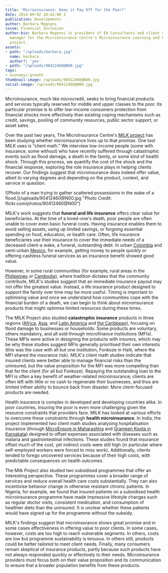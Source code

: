 ```yaml
---
title: 'Microinsurance: Does it Pay Off for the Poor?'
date: 2014-09-02 20:42:00 Z
publication: Developments
author: Barbara Magnoni
issue: Financial Inclusion
author-bio: Barbara Magnoni is president of EA Consultants and client value project
  manager for the MicroInsurance Centre's Microinsurance Learning and Knowledge (MILK)
  project.
assets:
- path: "/uploads/barbara.jpg"
  name: barbara
  author?: 'yes'
- path: "/uploads/90412460@N00.jpg"
tags:
- economic-growth
thumbnail-image: /uploads/90412460@N00.jpg
social-image: /uploads/90412460@N00.jpg
---
```


<p>Microinsurance, much like microcredit, seeks to bring financial products and services typically reserved for middle and upper classes to the poor. Its particular promise is to offer low-income consumers protection from financial shocks more effectively than existing coping mechanisms such as credit, savings, pooling of community resources, public sector support, or asset sales.</p>



<p>Over the past two years, The MicroInsurance Centre's <a href="http://www.microinsurancecentre.org/milk-project.html">MILK project</a> has been studying whether microinsurance lives up to that promise. One tool MILK uses is "client math." We interview low-income people (some with insurance, some without) who have recently suffered through catastrophic events such as flood damage, a death in the family, or some kind of health shock. Through this process, we quantify the cost of the shock and the financial response, exploring the role insurance plays in helping clients recover. Our findings suggest that microinsurance does indeed offer value, albeit to varying degrees and depending on the product, context, and service in question.  </p>
![Photo of a man trying to gather scattered possessions in the wake of a flood.](/uploads/90412460@N00.jpg "Photo Credit: flickr.com/photos/90412460@N00") 
  <p>MILK's work suggests that <strong>funeral and life insurance</strong> offers clear value for beneficiaries. At the time of a loved-one's death, poor people are often unable to cover even basic funeral costs. Having insurance enables them to avoid selling assets, using up limited savings, or forgoing essential spending on food, education, or health care. Often, life insurance beneficiaries use their insurance to cover the immediate needs of a deceased client-a wake, a funeral, outstanding debt. In urban <a href="http://www.microinsurancecentre.org/milk-project/milk-docs/doc_details/840-milk-brief-8-qdoing-the-mathq-cashless-funeral-microinsurance-in-colombia.html" >Colombia</a> and semi-urban <a href="http://www.microinsurancecentre.org/milk-project/milk-docs/doc_details/938-milk-brief-16-qdoing-the-mathq-life-microinsurance-in-mexico.html">Mexico</a>, for example, getting money to people quickly or offering cashless funeral services as an insurance benefit showed good value. </p><p>However, in some rural communities (for example, rural areas in the <a href="http://www.microinsurancecentre.org/milk-project/milk-docs/doc_details/877-milk-brief-13-qdoing-the-mathq-funeral-and-life-microinsurance-in-the-philippines.html">Philippines</a> or <a href="http://www.microinsurancecentre.org/milk-project/milk-docs/doc_details/1007-milk-brief-20-doing-the-math--loan-protection-insurance-in-cambodia.html">Cambodia</a>), where tradition dictates that the community contribute, MILK's studies suggest that an immediate insurance payout may not offer the greatest value. Instead, a life insurance product designed to support the family over time may be more useful. Timing is important to optimising value and once we understand how communities cope with the financial burden of a death, we can begin to think about microinsurance products that might optimise limited resources during these times.  </p>
  <p>The MILK Project also studied <strong>catastrophic insurance</strong> products in three regions (<a href="http://www.microinsurancecentre.org/milk-project/milk-docs/doc_details/868-milk-brief-10-qdoing-the-mathq-with-property-insurance-in-ghana.html">Africa</a>, <a href="http://www.microinsurancecentre.org/milk-project/milk-docs/doc_details/948-milk-brief-17-qdoing-the-mathq-calamity-microinsurance-in-the-philippines.html">Asia</a>, and <a href="http://www.microinsurancecentre.org/milk-project/milk-docs/doc_details/949-milk-brief-18-qdoing-the-mathq-property-microinsurance-in-coastal-colombia-.html">Latin America</a> and <a href="http://www.microinsurancecentre.org/milk-project/milk-docs/doc_details/933-milk-brief-15-qdoing-the-mathq-catastrophe-insurance-in-haiti.html">the Caribbean</a>), focusing on flood damage to businesses or households. Some products are voluntary, others mandatory, and all sold through microfinance institutions (MFIs). These MFIs were active in designing the products with insurers, which may be why these studies suggest MFIs generally prioritised their own interests (this was the case with all but one institution, Fonkoze in Haiti, where the MFI shared the insurance risk). MILK's client math studies indicate that insured clients were better able to manage financial risks than the uninsured, but the value proposition for the MFI was more compelling than that for the client (for all but Fonkoze). Repaying the outstanding loan to the MFI is often a key benefit of weather-related microinsurance; clients are often left with little or no cash to regenerate their businesses, and thus are limited intheir ability to bounce back from disaster. More client-focused products are needed.</p>
  <p>Health insurance is complex in developed and developing countries alike. In poor countries, insuring the poor is even more challenging given the resource constraints that providers face. MILK has looked at various efforts to overcome these constraints through <strong>health microinsurance</strong>. In India, the project implemented two client math studies analysing hospitalisation insurance (through <a href="http://www.microinsurancecentre.org/resources/documents/doc_details/872-milk-brief-11-doing-the-math-health-microinsurance.html">MicroEnsure in Maharashtra</a> and <a href="http://www.microinsurancecentre.org/milk-project/milk-docs/doc_details/873-milk-brief-12-qdoing-the-mathq-in-karnataka-india.html">Grameen Koota in Karnakata</a>) designed to offset expenses associated with diseases such as malaria and gastrointestinal infections. These studies found that insurance offset much of the cost, yet indirect costs were still high (in particular where self-employed workers were forced to miss work). Additionally, clients tended to forego uncovered services because of their high costs, with predictable consequences on health outcomes. </p>
  <p>The Milk Project also studied two subsidised programmes that offer an interesting perspective. These programmes cover a broader range of services and reduce overall health care costs substantially. They can also incentivise behavior change in otherwise resistant chronic patients. In Nigeria, for example, we found that insured patients on a subsidised health microinsurance programme have made impressive lifestyle changes such as regular doctor visits, consistent medication, and consumption of healthier diets than the uninsured. It is unclear whether these patients would have signed up for the programme without the subsidy.</p>
  <p>MILK's findings suggest that microinsurance shows great promise and in some cases effectiveness in offering value to poor clients. In some cases, however, costs are too high to reach vulnerable segments. In others, costs are low but programme sustainability is tenuous. In others still, products could be better tailored to meet client needs. Finally, many consumers remain skeptical of insurance products, partly because such products have not always responded quickly or effectively to their needs. Microinsurance providers must focus both on their value proposition and its communication to ensure that a broader population benefits from these products.</p>
